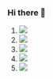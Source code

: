 ### Hi there 👋

<ol>
  <li><img src="https://img.shields.io/badge/HTML5-E34F26?style=for-the-badge&logo=html5&logoColor=white" /></li>
  <li><img src="https://img.shields.io/badge/CSS3-1572B6?style=for-the-badge&logo=css3&logoColor=white" /></li>
  <li><img src="https://img.shields.io/badge/JavaScript-323330?style=for-the-badge&logo=javascript&logoColor=F7DF1E" /></li>
  <li><img src="https://img.shields.io/badge/React-20232A?style=for-the-badge&logo=react&logoColor=61DAFB" /></li>
  <li><img src="https://img.shields.io/badge/GIT-E44C30?style=for-the-badge&logo=git&logoColor=white" /></li>
</ol>
